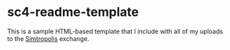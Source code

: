 # sc4-readme-template

This is a sample HTML-based template that I include with all of my uploads to the [Simtropolis](https://community.simtropolis.com/) exchange.

